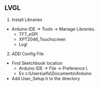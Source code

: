
## LVGL

1. Install Libraries
- Arduino IDE -> Tools -> Manage Libraries.  
    - TFT_eSPI
    - XPT2046_Touchscreen
    - Lvgl

2. ADD Config File
- Find Sketchbook location
    - Arduino IDE -> File -> Preference.\
    - Ex c:\Users\alfa\Documents\Arduino
- Add User_Setup.h to the directory